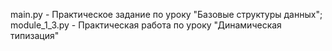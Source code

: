main.py - Практическое задание по уроку "Базовые структуры данных";
module_1_3.py - Практическая работа по уроку "Динамическая типизация"

